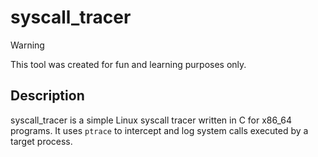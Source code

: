 # syscall_tracer

> [!WARNING]
> This tool was created for fun and learning purposes only.

## Description

syscall_tracer is a simple Linux syscall tracer written in C for x86_64 programs.
It uses `ptrace` to intercept and log system calls executed by a target process.
